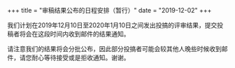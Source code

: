 +++
title = "审稿结果公布的日程安排（暂行）"
date = "2019-12-02"
+++

我们计划在2019年12月10日至2020年1月10日之间发出投搞的评审结果，提交投稿者将会在这段时间内收到邮件的结果通知。

请注意我们的结果将会分批公布，因此部分投搞者可能会较其他人晚些时候收到邮件，请您耐心等待接受或是拒收通知。谢谢。
